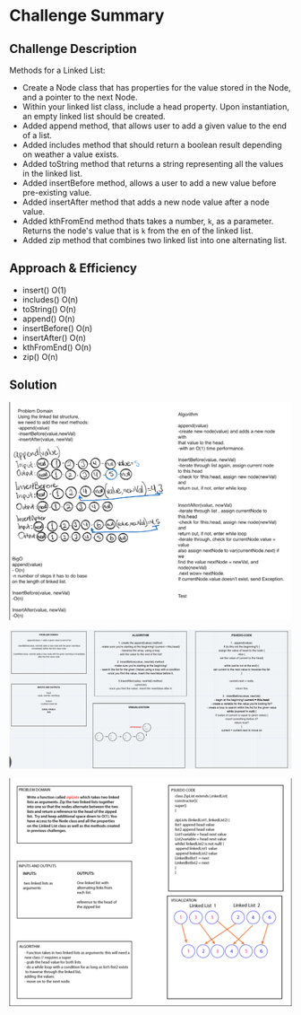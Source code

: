 # Challenge Summary
<!-- Short summary or background information -->


## Challenge Description
<!-- Description of the challenge -->
Methods for a Linked List:

- Create a Node class that has properties for the value stored in the Node, and a pointer to the next Node.
- Within your linked list class, include a head property. Upon instantiation, an empty linked list should be created.
- Added append method, that allows user to add a given value to the end of a list.
- Added includes method that should return a boolean result depending on weather a value exists.
- Added toString method that returns a string representing all the values in the linked list.
- Added insertBefore method, allows a user to add a new value before pre-existing value.
- Added insertAfter method that adds a new node value after a node value.
- Added kthFromEnd method thats takes a number, `k`, as a parameter. Returns the node's value that is `k` from the en of the linked list.
- Added zip method that combines two linked list into one alternating list.


## Approach & Efficiency
<!-- What approach did you take? Why? What is the Big O space/time for this approach? -->
- insert() O(1)
- includes() O(n)
- toString() O(n)
- append() O(n)
- insertBefore() O(n)
- insertAfter() O(n)
- kthFromEnd() O(n)
- zip() O(n)

## Solution
<!-- Embedded whiteboard image -->

![Whiteboard](whiteboard/linkedl.png)

![whiteboardCodeChallenge05](whiteboard/cc-05.png)

![WhiteboardCC08](whiteboard/zip.png)
